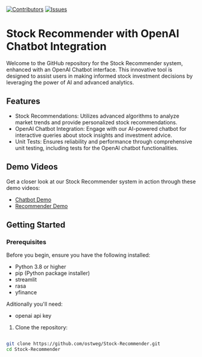 [![Contributors][contributors-shield]][contributors-url]
[![Issues][issues-shield]][issues-url]

# Stock Recommender with OpenAI Chatbot Integration

Welcome to the GitHub repository for the Stock Recommender system, enhanced with an OpenAI Chatbot interface. This innovative tool is designed to assist users in making informed stock investment decisions by leveraging the power of AI and advanced analytics. 

## Features

- Stock Recommendations: Utilizes advanced algorithms to analyze market trends and provide personalized stock recommendations.
- OpenAI Chatbot Integration: Engage with our AI-powered chatbot for interactive queries about stock insights and investment advice.
- Unit Tests: Ensures reliability and performance through comprehensive unit testing, including tests for the OpenAI chatbot functionalities.

## Demo Videos

Get a closer look at our Stock Recommender system in action through these demo videos:

- [Chatbot Demo](https://youtu.be/M_kXf1QOYpA) 
- [Recommender Demo](https://youtu.be/iXdAlRiB-s0) 

## Getting Started

### Prerequisites

Before you begin, ensure you have the following installed:
- Python 3.8 or higher
- pip (Python package installer)
- streamlit
- rasa
- yfinance
  
Aditionally you'll need:
- openai api key


1. Clone the repository:
```bash

git clone https://github.com/ostweg/Stock-Recommender.git
cd Stock-Recommender
```



[contributors-shield]: https://img.shields.io/github/contributors/ostweg/Stock-Recommender.svg?style=for-the-badge
[contributors-url]: https://github.com/ostweg/Stock-Recommender/graphs/contributors
[issues-shield]: https://img.shields.io/github/issues/ostweg/Stock-Recommender.svg?style=for-the-badge
[issues-url]: https://github.com/ostweg/Stock-Recommender/issues

